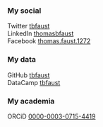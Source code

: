 ### My social
Twitter     [tbfaust](https://twitter.com/tbfaust)<br>
LinkedIn    [thomasbfaust](https://www.linkedin.com/in/thomasbfaust/)<br>
Facebook    [thomas.faust.1272](https://www.facebook.com/thomas.faust.1272)

### My data
GitHub      [tbfaust](https://github.com/tbfaust) <br>
DataCamp    [tbfaust](https://datacamp.com/profile/tbfaust)

### My academia
ORCiD       [0000-0003-0715-4419](https://orcid.org/0000-0003-0715-4419)
